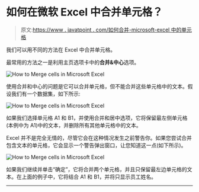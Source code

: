 # 如何在微软 Excel 中合并单元格？

> 原文:[https://www . javatpoint . com/如何合并-microsoft-excel 中的单元格](https://www.javatpoint.com/how-to-merge-cells-in-microsoft-excel)

我们可以用不同的方法在 Excel 中合并单元格。

最常用的方法之一是利用主页选项卡中的**合并&中心**选项。

![How to Merge cells in Microsoft Excel](../Images/4deab4dc5972e353b2d18b641e2a78fc.png)

使用合并和中心的问题是它可以合并单元格，但不能合并这些单元格中的文本。假设我们有一个数据集，如下所示:

![How to Merge cells in Microsoft Excel](../Images/e2c7027b8263ffe3a154fc7214507cc6.png)

如果我们选择单元格 A1 和 B1，并使用合并和居中选项，它将保留最左侧单元格(本例中为 A1)中的文本，并删除所有其他单元格中的文本。

Excel 并不是完全无情的，尽管它会在这种情况发生之前警告你。如果您尝试合并包含文本的单元格，它会显示一个警告弹出窗口，让您知道这一点(如下所示)。

![How to Merge cells in Microsoft Excel](../Images/0c89cfab44706ee12cd24932b00ad19d.png)

如果我们继续并单击“确定”，它将合并两个单元格，并且只保留最左边单元格的文本。在上面的例子中，它将结合 A1 和 B1，并将只显示员工姓名。

* * *